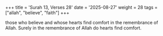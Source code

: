 +++
title = 'Surah 13, Verses 28'
date = '2025-08-27'
weight = 28
tags = ["allah", "believe", "faith"]
+++

those who believe and whose hearts find comfort in the remembrance of Allah. Surely in the remembrance of Allah do hearts find comfort.